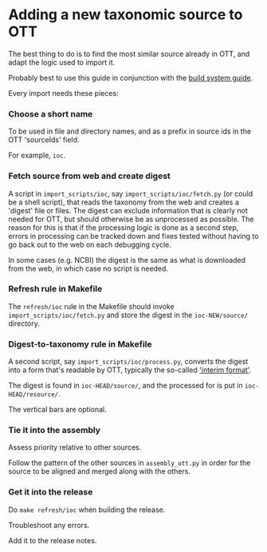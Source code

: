 
# Adding a new taxonomic source to OTT

The best thing to do is to find the most similar source already in
OTT, and adapt the logic used to import it.

Probably best to use this guide in conjunction with the [build system guide](build-system.md).

Every import needs these pieces:

### Choose a short name

To be used in file and directory names, and as a prefix in source ids
in the OTT 'sourceIds' field.

For example, `ioc`.


### Fetch source from web and create digest

A script in `import_scripts/ioc`, say `import_scripts/ioc/fetch.py`
(or could be a shell script), that reads the taxonomy from the web and
creates a 'digest' file or files.  The digest can exclude information
that is clearly not needed for OTT, but should otherwise be as
unprocessed as possible.  The reason for this is that if the
processing logic is done as a second step, errors in processing can be
tracked down and fixes tested without having to go back out to the web
on each debugging cycle.

In some cases (e.g. NCBI) the digest is the same as what is downloaded
from the web, in which case no script is needed.


### Refresh rule in Makefile

The `refresh/ioc` rule in the Makefile should invoke
`import_scripts/ioc/fetch.py` and store the digest in the
`ioc-NEW/source/` directory.


### Digest-to-taxonomy rule in Makefile

A second script, say `import_scripts/ioc/process.py`, converts the
digest into a form that's readable by OTT, typically the so-called
['interim format'](interim-format.md).

The digest is found in `ioc-HEAD/source/`, and the processed for is put in 
`ioc-HEAD/resource/`.

The vertical bars are optional.


### Tie it into the assembly

Assess priority relative to other sources.

Follow the pattern of the other sources in `assembly_ott.py` in order
for the source to be aligned and merged along with the others.


### Get it into the release

Do `make refresh/ioc` when building the release.

Troubleshoot any errors.

Add it to the release notes.
